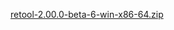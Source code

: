 [retool-2.00.0-beta-6-win-x86-64.zip](https://unexpectedpanda.github.io/files/retool-2.00.0-beta-6-win-x86-64.zip)